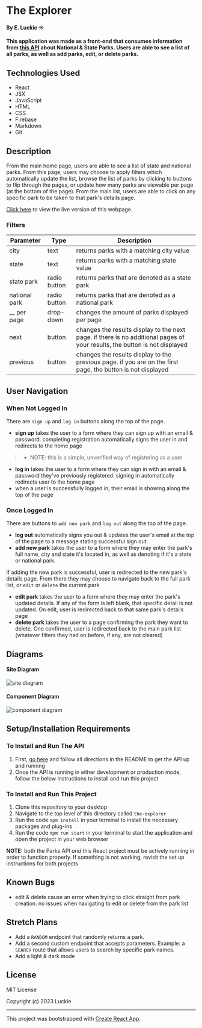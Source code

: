 # The Explorer

#### By E. Luckie ☀️

#### This application was made as a front-end that consumes information from [this API](https://github.com/eluckie/ParksApi.Solution.git) about National & State Parks. Users are able to see a list of all parks, as well as add parks, edit, or delete parks. 

## Technologies Used

* React
* JSX
* JavaScript
* HTML
* CSS
* Firebase
* Markdown
* Git

## Description

From the main home page, users are able to see a list of state and national parks. From this page, users may choose to apply filters which automatically update the list, browse the list of parks by clicking to buttons to flip through the pages, or update how many parks are viewable per page (at the bottom of the page). From the main list, users are able to click on any specific park to be taken to that park's details page.

[Click here](https://eluckie.github.io/the-explorer/) to view the live version of this webpage.

### Filters

| Parameter | Type | Description |
| --------- | ----- | ----------- |
| city | text | returns parks with a matching city value |
| state | text | returns parks with a matching state value | 
| state park | radio button | returns parks that are denoted as a state park |
| national park | radio button | returns parks that are denoted as a national park |
| __ per page | drop-down | changes the amount of parks displayed per page |  
| next | button | changes the results display to the next page. if there is no additional pages of your results, the button is not displayed |
| previous | button | changes the results display to the previous page. if you are on the first page, the button is not displayed |

## User Navigation

### When Not Logged In

There are ``sign up`` and ``log in`` buttons along the top of the page.

* **sign up** takes the user to a form where they can sign up with an email & password. completing registration automatically signs the user in and redirects to the home page
>* NOTE: this is a simple, unverified way of registering as a user
* **log in** takes the user to a form where they can sign in with an email & password they've previously registered. signing in automatically redirects user to the home page
* when a user is successfully logged in, their email is showing along the top of the page

### Once Logged In

There are buttons to ``add new park`` and ``log out`` along the top of the page.

* **log out** automatically signs you out & updates the user's email at the top of the page to a message stating successful sign out
* **add new park** takes the user to a form where they may enter the park's full name, city and state it's located in, as well as denoting if it's a state or national park. 

If adding the new park is successful, user is redirected to the new park's details page. From there they may choose to navigate back to the full park list, or ``edit`` or ``delete`` the current park
* **edit park** takes the user to a form where they may enter the park's updated details. If any of the form is left blank, that specific detail is not updated. On edit, user is redirected back to that same park's details page
* **delete park** takes the user to a page confirming the park they want to delete. One confirmed, user is redirected back to the main park list (whatever filters they had on before, if any, are not cleared)

## Diagrams

#### Site Diagram
![site diagram](./src/img/site-diagram.png)

#### Component Diagram
![component diagram](./src/img/component-diagram.png)

## Setup/Installation Requirements

### To Install and Run The API
1. First, [go here](https://github.com/eluckie/ParksApi.Solution.git) and follow all directions in the README to get the API up and running
2. Once the API is running in either development or production mode, follow the below instructions to install and run this project

### To Install and Run This Project

1. Clone this repository to your desktop
2. Navigate to the top level of this directory called ``the-explorer``
3. Run the code ``npm install`` in your terminal to install the necessary packages and plug-ins
4. Run the code ``npm run start`` in your terminal to start the application and open the project in your web browser

**NOTE:** both the Parks API _and_ this React project must be actively running in order to function properly. If something is not working, revisit the set up instructions for both projects

## Known Bugs

* edit & delete cause an error when trying to click straight from park creation. no issues when navigating to edit or delete from the park list

## Stretch Plans

* Add a ``RANDOM`` endpoint that randomly returns a park.
* Add a second custom endpoint that accepts parameters. Example: a ``SEARCH`` route that allows users to search by specific park names.
* Add a light & dark mode

## License

MIT License

Copyright (c) 2023 Luckie

__________

This project was bootstrapped with [Create React App](https://github.com/facebook/create-react-app).
